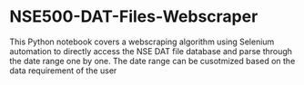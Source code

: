 # NSE500-DAT-Files-Webscraper
This Python notebook covers a webscraping algorithm using Selenium automation to directly access the NSE DAT file database and parse through the date range one by one.
The date range can be cusotmized based on the data requirement of the user
